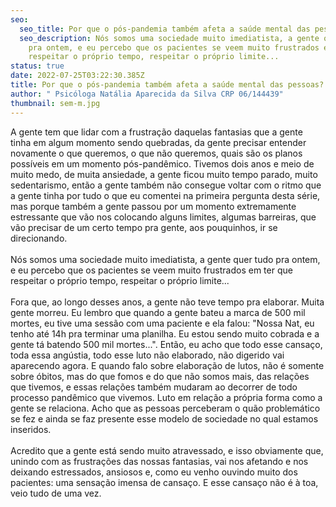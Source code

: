 ```yaml
---
seo:
  seo_title: Por que o pós-pandemia também afeta a saúde mental das pessoas?
  seo_description: Nós somos uma sociedade muito imediatista, a gente quer tudo
    pra ontem, e eu percebo que os pacientes se veem muito frustrados em ter que
    respeitar o próprio tempo, respeitar o próprio limite...
status: true
date: 2022-07-25T03:22:30.385Z
title: Por que o pós-pandemia também afeta a saúde mental das pessoas?
author: " Psicóloga Natália Aparecida da Silva CRP 06/144439"
thumbnail: sem-m.jpg
---
```

<!--StartFragment-->

A gente tem que lidar com a frustração daquelas fantasias que a gente tinha em algum momento sendo quebradas, da gente precisar entender novamente o que queremos, o que não queremos, quais são os planos possíveis em um momento pós-pandêmico. Tivemos dois anos e meio de muito medo, de muita ansiedade, a gente ficou muito tempo parado, muito sedentarismo, então a gente também não consegue voltar com o ritmo que a gente tinha por tudo o que eu comentei na primeira pergunta desta série, mas porque também a gente passou por um momento extremamente estressante que vão nos colocando alguns limites, algumas barreiras, que vão precisar de um certo tempo pra gente, aos pouquinhos, ir se direcionando.\
\
Nós somos uma sociedade muito imediatista, a gente quer tudo pra ontem, e eu percebo que os pacientes se veem muito frustrados em ter que respeitar o próprio tempo, respeitar o próprio limite...\
\
Fora que, ao longo desses anos, a gente não teve tempo pra elaborar. Muita gente morreu. Eu lembro que quando a gente bateu a marca de 500 mil mortes, eu tive uma sessão com uma paciente e ela falou: "Nossa Nat, eu tenho até 14h pra terminar uma planilha. Eu estou sendo muito cobrada e a gente tá batendo 500 mil mortes...". Então, eu acho que todo esse cansaço, toda essa angústia, todo esse luto não elaborado, não digerido vai aparecendo agora. E quando falo sobre elaboração de lutos, não é somente sobre óbitos, mas do que fomos e do que não somos mais, das relações que tivemos, e essas relações também mudaram ao decorrer de todo processo pandêmico que vivemos. Luto em relação a própria forma como a gente se relaciona. Acho que as pessoas perceberam o quão problemático se fez e ainda se faz presente esse modelo de sociedade no qual estamos inseridos.\
\
Acredito que a gente está sendo muito atravessado, e isso obviamente que, unindo com as frustrações das nossas fantasias, vai nos afetando e nos deixando estressados, ansiosos e, como eu venho ouvindo muito dos pacientes: uma sensação imensa de cansaço. E esse cansaço não é à toa, veio tudo de uma vez.

<!--EndFragment-->